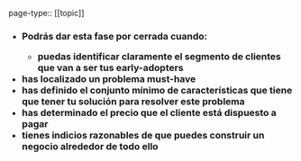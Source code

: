 page-type:: [[topic]]
- ### Podrás dar esta fase por cerrada cuando:<ul><li>puedas identificar claramente el segmento de clientes que van a ser tus early-adopters</li></ul><li>has localizado un problema must-have</li><li>has definido el conjunto mínimo de características que tiene que tener tu solución para resolver este problema</li><li>has determinado el precio que el cliente está dispuesto a pagar</li><li>tienes indicios razonables de que puedes construir un negocio alrededor de todo ello</li></ul>


